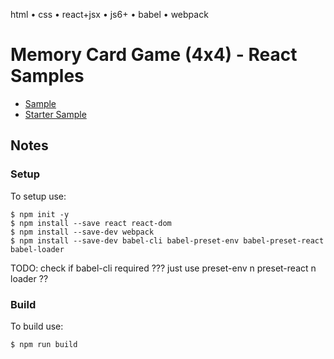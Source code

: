 html • css • react+jsx • js6+ • babel • webpack


# Memory Card Game (4x4) - React Samples

- [Sample](http://memoryhtml.github.io/memory/react)
- [Starter Sample](http://memoryhtml.github.io/memory/react/starter.html)


## Notes

### Setup

To setup use:

    $ npm init -y
    $ npm install --save react react-dom
    $ npm install --save-dev webpack
    $ npm install --save-dev babel-cli babel-preset-env babel-preset-react babel-loader

TODO: check if babel-cli required ??? just use preset-env n preset-react n loader ??


### Build

To build use:

    $ npm run build

